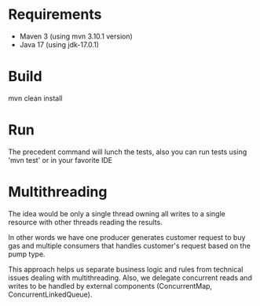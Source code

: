 # Requirements
- Maven 3 (using mvn 3.10.1 version)
- Java 17 (using jdk-17.0.1)

# Build
mvn clean install

# Run
The precedent command will lunch the tests, also you can run tests using 'mvn test' or in your favorite IDE 


# Multithreading
The idea would be only a single thread owning all writes
to a single resource with other threads reading the results. 

In other words we have one producer generates customer request to buy gas
and multiple consumers that handles customer's request based on the pump type.

This approach helps us separate business logic and rules from technical issues
dealing with multithreading.
Also, we delegate concurrent reads and writes to be handled by external components
(ConcurrentMap, ConcurrentLinkedQueue). 
